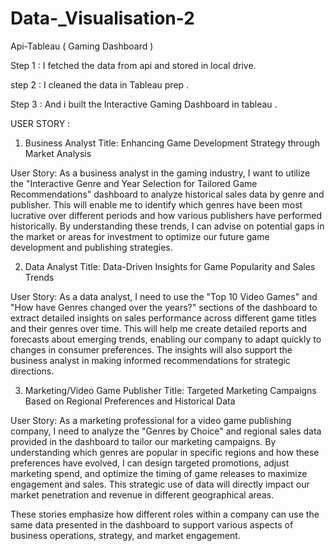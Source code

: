 # Data-_Visualisation-2
Api-Tableau ( Gaming Dashboard )

Step 1 : I fetched the data from api and stored in local drive.

step 2 : I cleaned the data in Tableau prep .

Step 3 : And i built  the Interactive Gaming Dashboard in tableau .

USER STORY :

1. Business Analyst
Title: Enhancing Game Development Strategy through Market Analysis

User Story:
As a business analyst in the gaming industry, I want to utilize the "Interactive Genre and Year Selection for Tailored Game Recommendations" dashboard to analyze historical sales data by genre and publisher. This will enable me to identify which genres have been most lucrative over different periods and how various publishers have performed historically. By understanding these trends, I can advise on potential gaps in the market or areas for investment to optimize our future game development and publishing strategies.

2. Data Analyst
Title: Data-Driven Insights for Game Popularity and Sales Trends

User Story:
As a data analyst, I need to use the "Top 10 Video Games" and "How have Genres changed over the years?" sections of the dashboard to extract detailed insights on sales performance across different game titles and their genres over time. This will help me create detailed reports and forecasts about emerging trends, enabling our company to adapt quickly to changes in consumer preferences. The insights will also support the business analyst in making informed recommendations for strategic directions.

3. Marketing/Video Game Publisher
Title: Targeted Marketing Campaigns Based on Regional Preferences and Historical Data

User Story:
As a marketing professional for a video game publishing company, I need to analyze the "Genres by Choice" and regional sales data provided in the dashboard to tailor our marketing campaigns. By understanding which genres are popular in specific regions and how these preferences have evolved, I can design targeted promotions, adjust marketing spend, and optimize the timing of game releases to maximize engagement and sales. This strategic use of data will directly impact our market penetration and revenue in different geographical areas.

These stories emphasize how different roles within a company can use the same data presented in the dashboard to support various aspects of business operations, strategy, and market engagement.
